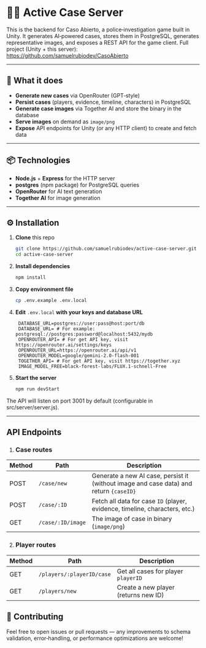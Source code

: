# 🕵️‍♂️ Active Case Server

This is the backend for Caso Abierto, a police‑investigation game built in Unity. It generates AI‑powered cases, stores them in PostgreSQL, generates representative images, and exposes a REST API for the game client.
Full project (Unity + this server): https://github.com/samuelrubiodev/CasoAbierto

---

## 🚀 What it does

- **Generate new cases** via OpenRouter (GPT‑style)  
- **Persist cases** (players, evidence, timeline, characters) in PostgreSQL  
- **Generate case images** via Together AI and store the binary in the database  
- **Serve images** on demand as `image/png`  
- **Expose** API endpoints for Unity (or any HTTP client) to create and fetch data


---

## 📦 Technologies

- **Node.js** + **Express** for the HTTP server  
- **postgres** (npm package) for PostgreSQL queries  
- **OpenRouter** for AI text generation  
- **Together AI** for image generation  

---

## ⚙️ Installation

1. **Clone** this repo  
   ```bash
   git clone https://github.com/samuelrubiodev/active-case-server.git
   cd active‑case‑server
2. **Install dependencies**
   ```bash
   npm install
3. **Copy environment file**
   ```bash
   cp .env.example .env.local
4. **Edit** `.env.local` **with your keys and database URL**
   ```dotenv
    DATABASE_URL=postgres://user:pass@host:port/db
    DATABASE_URL= # For example: postgresql://postgres:password@localhost:5432/mydb
    OPENROUTER_API= # For get API key, visit https://openrouter.ai/settings/keys
    OPENROUTER_URL=https://openrouter.ai/api/v1
    OPENROUTER_MODEL=google/gemini-2.0-flash-001
    TOGETHER_API= # For get API key, visit https://together.xyz
    IMAGE_MODEL_FREE=black-forest-labs/FLUX.1-schnell-Free
5. **Start the server**
     ```bash
     npm run devStart
  The API will listen on port 3001 by default (configurable in src/server/server.js).

---

## API Endpoints

1. ### Case routes

| Method | Path | Description |
|--------|------|-------------| 
| POST   | `/case/new`| Generate a new AI case, persist it (without image and case data) and return `{caseID}` 
| POST   | `/case/:ID`| Fetch all data for case `ID` (player, evidence, timeline, characters, etc.)
| GET    | `/case/:ID/image` |  The image of case in binary (`image/png`)

2. ### Player routes

| Method | Path | Description |
|--------|------|-------------| 
| GET    | `/players/:playerID/case`| Get all cases for player `playerID` 
| GET   | `/players/new`| Create a new player (returns new ID)

## 🤝 Contributing

Feel free to open issues or pull requests — any improvements to schema validation, error‑handling, or performance optimizations are welcome!
   
